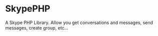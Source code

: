 # SkypePHP
A Skype PHP Library. Allow you get conversations and messages, send messages, create group, etc...
